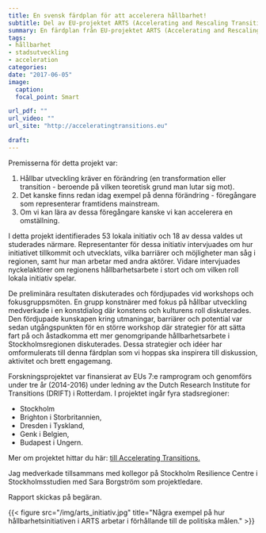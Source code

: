 ```yaml
---
title: En svensk färdplan för att accelerera hållbarhet!
subtitle: Del av EU-projektet ARTS (Accelerating and Rescaling Transitions to Sustainability)
summary: En färdplan från EU-projektet ARTS (Accelerating and Rescaling Transitions to Sustainability) som visar hur lokala initiativ – privata, offentliga och ideella – kan bidra till en mer genomgripande och snabbare omställning till hållbar utveckling.
tags:
- hållbarhet
- stadsutveckling
- acceleration
categories:
date: "2017-06-05"
image: 
  caption:
  focal_point: Smart

url_pdf: ""
url_video: ""
url_site: "http://acceleratingtransitions.eu"

draft: 
---
```


Premisserna för detta projekt var:

1. Hållbar utveckling kräver en förändring (en transformation eller transition - beroende på vilken teoretisk grund man lutar sig mot).
2. Det kanske finns redan idag exempel på denna förändring - föregångare som representerar framtidens mainstream.
3. Om vi kan lära av dessa föregångare kanske vi kan accelerera en omställning.

I detta projekt identifierades 53 lokala initiativ och 18 av dessa valdes ut studerades närmare. Representanter för dessa initiativ intervjuades om hur initiativet tillkommit och utvecklats, vilka barriärer och möjligheter man såg i regionen, samt hur man arbetar med andra aktörer. Vidare intervjuades nyckelaktörer om regionens hållbarhetsarbete i stort och om vilken roll lokala initiativ spelar. 

De preliminära resultaten diskuterades och fördjupades vid workshops och fokusgruppsmöten. En grupp konstnärer med fokus på hållbar utveckling medverkade i en konstdialog där konstens och kulturens roll diskuterades. Den fördjupade kunskapen kring utmaningar, barriärer och potential var sedan utgångspunkten för en större workshop där strategier för att sätta fart på och åstadkomma ett mer genomgripande hållbarhetsarbete i Stockholmsregionen diskuterades. Dessa strategier och idéer har omformulerats till denna färdplan som vi hoppas ska inspirera till diskussion, aktivitet och brett engagemang.

Forskningsprojektet var finansierat av EUs 7:e ramprogram och genomförs under tre år (2014-2016) under ledning av the Dutch Research Institute for Transitions (DRIFT) i Rotterdam. I projektet ingår fyra  stadsregioner: 

- Stockholm
- Brighton i Storbritannien,
- Dresden i Tyskland,
- Genk i Belgien,
- Budapest i Ungern.

Mer om projektet hittar du här: [till Accelerating Transitions.](http://acceleratingtransitions.eu) 

Jag medverkade tillsammans med kollegor på Stockholm Resilience Centre i Stockholmsstudien med Sara Borgström som projektledare.

Rapport skickas på begäran.

{{< figure src="/img/arts_initiativ.jpg" title="Några exempel på hur hållbarhetsinitiativen i ARTS arbetar i förhållande till de politiska målen." >}}
